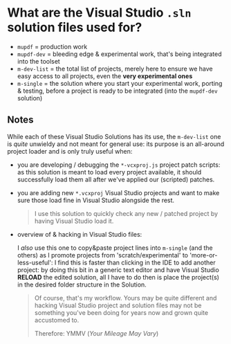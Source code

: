 # What are the Visual Studio `.sln` solution files used for?

* `mupdf` = production work
* `mupdf-dev` = bleeding edge & experimental work, that's being integrated into the toolset
* `m-dev-list` = the total list of projects, merely here to ensure we have easy access to all projects, even the **very experimental ones**
* `m-single` = the solution where you start your experimental work, porting & testing, before a project is ready to be integrated (into the `mupdf-dev` solution)


## Notes

While each of these Visual Studio Solutions has its use, the `m-dev-list` one is *quite* unwieldy and not meant for general use: its purpose is an all-around project loader and is only truly useful when:

- you are developing / debugging the `*-vcxproj.js` project patch scripts: as this solution is meant to load every project available, it should successfully load them all after we've applied our (scripted) patches.
- you are adding new `*.vcxproj` Visual Studio projects and want to make sure those load fine in Visual Studio alongside the rest. 

  > I use this solution to quickly check any new / patched project by having Visual Studio load it.

- overview of & hacking in Visual Studio files:

  I *also* use this one to copy&paste project lines into `m-single` (and the others) as I promote projects from 'scratch/experimental' to 'more-or-less-useful': I find this is faster than clicking in the IDE to add another project: by doing this bit in a generic text editor and have Visual Studio **RELOAD** the edited solution, all I have to do then is place the project(s) in the desired folder structure in the Solution.
 
  > Of course, that's my workflow. Yours may be quite different and hacking Visual Studio project and solution files may not be something you've been doing for years now and grown quite accustomed to.
  >  
  >  Therefore: YMMV (*Your Mileage May Vary*)
